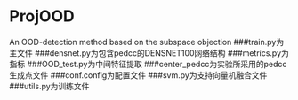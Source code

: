# ProjOOD
An OOD-detection method based on the subspace objection 
###train.py为主文件
###densnet.py为包含pedcc的DENSNET100网络结构
###metrics.py为指标
###OOD_test.py为中间特征提取
###center_pedcc为实验所采用的pedcc生成点文件
###conf.config为配置文件
###svm.py为支持向量机融合文件
###utils.py为训练文件
